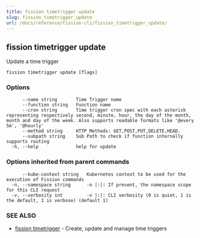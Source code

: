 ```yaml
---
title: fission timetrigger update
slug: fission_timetrigger_update
url: /docs/reference/fission-cli/fission_timetrigger_update/
---
```

## fission timetrigger update

Update a time trigger

```
fission timetrigger update [flags]
```

### Options

```
      --name string       Time Trigger name
      --function string   Function name
      --cron string       Time trigger cron spec with each asterisk representing respectively second, minute, hour, the day of the month, month and day of the week. Also supports readable formats like '@every 5m', '@hourly'
      --method string     HTTP Methods: GET,POST,PUT,DELETE,HEAD.
      --subpath string    Sub Path to check if function internally supports routing
  -h, --help              help for update
```

### Options inherited from parent commands

```
      --kube-context string   Kubernetes context to be used for the execution of Fission commands
  -n, --namespace string      -n |:|: If present, the namespace scope for this CLI request
  -v, --verbosity int         -v |:|: CLI verbosity (0 is quiet, 1 is the default, 2 is verbose) (default 1)
```

### SEE ALSO

* [fission timetrigger](/docs/reference/fission-cli/fission_timetrigger/)	 - Create, update and manage time triggers

